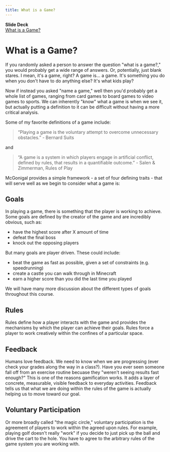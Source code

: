 ```yaml
---
title: What is a Game?
---
```


__Slide Deck__   
[What is a Game?](https://docs.google.com/presentation/d/1Pp_B_0ItvXdJixniMwBKl2nFs5neCJc12BKBR-o3AOs/edit?usp=sharing)

# What is a Game?

If you randomly asked a person to answer the question "what is a game?," you would probably get a wide range of answers.  Or, potentially, just blank stares.  I mean, it's a game, right?  A game is... a game.  It's something you do when you don't have to do anything else?  It's what kids play?

Now if instead you asked "name a game," well then you'd probably get a whole list of games, ranging from card games to board games to video games to sports.  We can inherently "know" what a game is when we see it, but actually putting a definition to it can be difficult without having a more critical analysis.

Some of my favorite definitions of a game include:

> “Playing a game is the voluntary attempt to overcome unnecessary obstacles.” - Bernard Suits

and

> “A game is a system in which players engage in artificial conflict, defined by rules, that results in a quantifiable outcome.” - Salen & Zimmerman, Rules of Play

McGonigal provides a simple framework - a set of four defining traits - that will serve well as we begin to consider what a game is:

## Goals

In playing a game, there is something that the player is working to achieve.  Some goals are defined by the creator of the game and are incredibly obvious, such as:

* have the highest score after X amount of time
* defeat the final boss
* knock out the opposing players

But many goals are player driven.  These could include:

* beat the game as fast as possible, given a set of constraints (e.g. speedrunning)
* create a castle you can walk through in Minecraft
* earn a higher score than you did the last time you played

We will have many more discussion about the different types of goals throughout this course.

## Rules

Rules define how a player interacts with the game and provides the mechanisms by which the player can achieve their goals.  Rules force a player to work creatively within the confines of a particular space.

## Feedback

Humans love feedback.  We need to know when we are progressing (ever check your grades along the way in a class?).  Have you ever seen someone fall off from an exercise routine becuase they "weren't seeing results fast enough?"  This is one of the reasons gamification works.  It adds a layer of concrete, measurable, visible feedback to everyday activities.  Feedback tells us that what we are doing within the rules of the game is actually helping us to move toward our goal.

## Voluntary Participation

Or more broadly called "the magic circle," voluntary participation is the agreement of players to work within the agreed upon rules.  For example, playing golf doesn't really "work" if you decide to just pick up the ball and drive the cart to the hole.  You have to agree to the arbitrary rules of the game system you are working with.